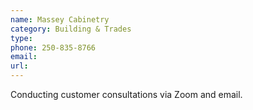 ```yaml
---
name: Massey Cabinetry
category: Building & Trades
type: 
phone: 250-835-8766
email: 
url: 
---
```


Conducting customer consultations via Zoom and email.